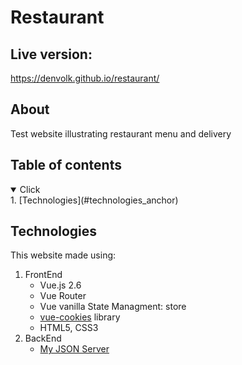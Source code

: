 # Restaurant

## Live version:
https://denvolk.github.io/restaurant/

## About
Test website illustrating restaurant menu and delivery  

## Table of contents
<details open><summary>Click</summary>
   1. [Technologies](#technologies_anchor)
</details>

<a id="technologies_anchor"></a>
## Technologies
This website made using:  
1. FrontEnd
   + Vue.js 2.6
   + Vue Router
   + Vue vanilla State Managment: store
   + [vue-cookies](https://www.npmjs.com/package/vue-cookies) library
   + HTML5, CSS3
2. BackEnd
   + [My JSON Server](https://my-json-server.typicode.com/)
